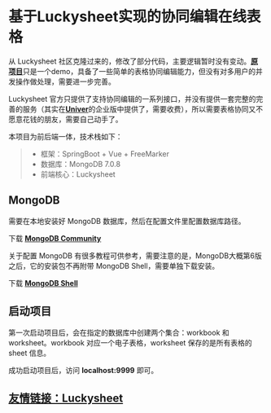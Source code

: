 # 基于Luckysheet实现的协同编辑在线表格

从 Luckysheet 社区克隆过来的，修改了部分代码，主要逻辑暂时没有变动。[**原项目**](https://github.com/DilemmaVi/ecsheet)只是一个demo，具备了一些简单的表格协同编辑能力，但没有对多用户的并发操作做处理，需要进一步完善。

Luckysheet 官方只提供了支持协同编辑的一系列接口，并没有提供一套完整的完善的服务（其实在[**Univer**](https://univer.ai/zh-cn/guides/introduction/)的企业版中提供了，需要收费），所以需要表格协同又不愿意花钱的朋友，需要自己动手了。

本项目为前后端一体，技术栈如下：

> * 框架：SpringBoot + Vue + FreeMarker
> * 数据库：MongoDB 7.0.8
> * 前端核心：Luckysheet

## MongoDB

需要在本地安装好 MongoDB 数据库，然后在配置文件里配置数据库路径。

下载 [**MongoDB Community**](https://www.mongodb.com/docs/manual/administration/install-community/#std-label-install-mdb-community-edition)

关于配置 MongoDB 有很多教程可供参考，需要注意的是，MongoDB大概第6版之后，它的安装包不再附带 MongoDB Shell，需要单独下载安装。

下载 [**MongoDB Shell**](https://www.mongodb.com/try/download/shell)

## 启动项目

第一次启动项目后，会在指定的数据库中创建两个集合：workbook 和 worksheet。workbook 对应一个电子表格，worksheet 保存的是所有表格的 sheet 信息。

成功启动项目后，访问 **localhost:9999** 即可。

## [友情链接：Luckysheet](https://github.com/mengshukeji/Luckysheet)

